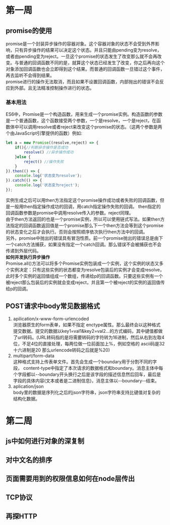 # 第一周  
## promise的使用  
promise是一个封装异步操作的容器对象。这个容器对象的状态不会受到外界影响，只有异步操作的结果可以决定这个状态。并且只能由pending变为resolve，或者由pending变为reject。一旦这个promise的状态发生了改变那么就不会再改变。与普通的回调函数不同的是，就算这个状态已经发生了改变，你之后再向这个对象添加回调函数也会立即得到这个结果。而普通的回调函数一旦错过这个事件，再去监听不会得到结果。  
promise进行的操作无法取消，而且如果不设置回调函数，内部抛出的错误不会反应到外部。且无法精准控制操作进行的状态。  
### 基本用法  
ES6中，Promise是一个构造函数，用来生成一个promise实例。构造函数的参数是一个普通函数，这个函数接受两个参数，一个是resolve，一个是reject，在函数体中可以调用resolve或者reject来改变这个promise的状态。（这两个参数是两个由JavaScript引擎提供的函数）例如:  
```javascript
let a = new Promise((resolve,reject) => {
    if(){//判断异步操作是否成功
        resolve() //异步操作成功
    }else {
        reject() //操作失败
    }
}).then(() => {
    console.log('状态变为resolve');
}).catch(() => {
    console.log('状态变为reject');
});
```  
实例生成之后可以用then方法指定这个promise操作成功或者失败的回调函数，但是一般用then指定操作成功的回调，用catch指定操作失败的回调。 then指定的回调函数参数是promise中调用resolve传入的参数。reject同理。  
由于then方法返回的也是一个promise实例，所以可以使用链式写法。如果then方法指定的回调函数返回值是一个promise那么下一个then方法会等到这个promise的状态变化之后才会执行。否则会按照顺序依次执行then方法中的回调。  
另外，promise中抛出的错误具有冒泡性质。前一个promise抛出的错误总是由下一个catch方法捕获，如果没有指定一个catch回调。那么错误不会被捕获也不会传递到外层代码。  
**如何并发执行异步操作**  
Promise.all()方法可以将多个Promise实例包装成一个实例，这个实例的状态又多个实例决定：只有这些实例的状态都变为resolve包装后的实例才会变成resolve，此时多个实例的返回值组成一个数组，传递给p的回调函数。只要这些实例有一个被reject那么包装后的实例就会变成reject，并且第一个被reject的实例的返回值传给p的回调。  
##  POST请求中body常见数据格式  
1. apilication/x-www-form-urlencoded  
浏览器原生的form表单，如果不指定 enctype属性。那么最终会以这种格式提交数据。提交的数据以key1=val1&key2=val2...的方式编码，其中键值都做了url转码。(URL转码指的是将需要转码的字符转为16进制，然后从右到左取4位，不足4位的直接处理，每两位做一位前面加上%，例如空格的 ascii码是32 十六进制是20 那么urlencode转码之后就是%20)  
2. multipart/form-data  
这种格式支持上传表单文件。首先会生成一个boundary用于分割不同的字段， content-type中指定了本次请求的数据格式和boundary。消息主体中每个字段都以--boundary开头换行之后是该字段的描述信息然后回车，最后是字段的具体内容(文本或者是二进制信息)，消息主体以--boundary--结束。  
3. aplication/json  
body里的数据是序列化之后的json字符串，json字符串支持比键值对复杂的结构化数据。
# 第二周  
## js中如何进行对象的深复制  
## 对中文名的排序  
## 页面需要用到的权限信息如何在node层传出  
## TCP协议  
## 再探HTTP

